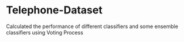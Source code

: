 # Telephone-Dataset
Calculated the performance of different classifiers and some ensemble classifiers using Voting Process
